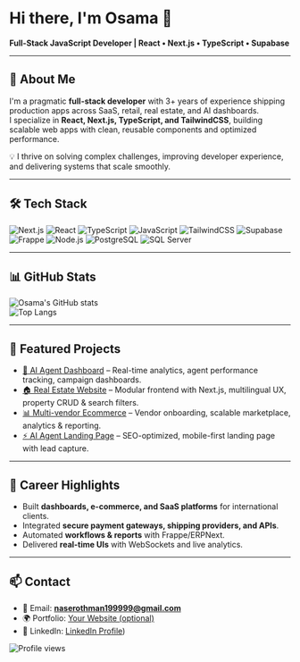 # Hi there, I'm Osama 👋  
**Full-Stack JavaScript Developer | React • Next.js • TypeScript • Supabase**

---

## 🚀 About Me
I'm a pragmatic **full-stack developer** with 3+ years of experience shipping production apps across SaaS, retail, real estate, and AI dashboards.  
I specialize in **React, Next.js, TypeScript, and TailwindCSS**, building scalable web apps with clean, reusable components and optimized performance.  

💡 I thrive on solving complex challenges, improving developer experience, and delivering systems that scale smoothly.

---

## 🛠️ Tech Stack
![Next.js](https://img.shields.io/badge/-Next.js-000?logo=next.js&logoColor=white)
![React](https://img.shields.io/badge/-React-61DAFB?logo=react&logoColor=black)
![TypeScript](https://img.shields.io/badge/-TypeScript-3178C6?logo=typescript&logoColor=white)
![JavaScript](https://img.shields.io/badge/-JavaScript-F7DF1E?logo=javascript&logoColor=black)
![TailwindCSS](https://img.shields.io/badge/-TailwindCSS-38B2AC?logo=tailwind-css&logoColor=white)
![Supabase](https://img.shields.io/badge/-Supabase-3ECF8E?logo=supabase&logoColor=white)
![Frappe](https://img.shields.io/badge/-Frappe-008080?logo=frappe&logoColor=white)
![Node.js](https://img.shields.io/badge/-Node.js-339933?logo=node.js&logoColor=white)
![PostgreSQL](https://img.shields.io/badge/-PostgreSQL-4169E1?logo=postgresql&logoColor=white)
![SQL Server](https://img.shields.io/badge/-SQL%20Server-CC2927?logo=microsoft-sql-server&logoColor=white)

---

## 📊 GitHub Stats
![Osama's GitHub stats](https://github-readme-stats.vercel.app/api?username=narokamyraid199999&show_icons=true&theme=tokyonight)  
![Top Langs](https://github-readme-stats.vercel.app/api/top-langs/?username=narokamyraid199999&layout=compact&theme=tokyonight)

---

## 🌟 Featured Projects
- [🧠 AI Agent Dashboard](https://syai-web-agent.vercel.app/) – Real-time analytics, agent performance tracking, campaign dashboards.  
- [🏠 Real Estate Website](https://dev1.milestoneksa.com/) – Modular frontend with Next.js, multilingual UX, property CRUD & search filters.  
- [📊 Multi-vendor Ecommerce](https://qadroon-website-gt85.vercel.app/) – Vendor onboarding, scalable marketplace, analytics & reporting.  
- [⚡ AI Agent Landing Page](https://syai-landing-page-rnbr.vercel.app/) – SEO-optimized, mobile-first landing page with lead capture.

---

## 🎯 Career Highlights
- Built **dashboards, e-commerce, and SaaS platforms** for international clients.  
- Integrated **secure payment gateways, shipping providers, and APIs**.  
- Automated **workflows & reports** with Frappe/ERPNext.  
- Delivered **real-time UIs** with WebSockets and live analytics.  

---

## 📫 Contact
- 📧 Email: **naserothman199999@gmail.com**  
- 🌍 Portfolio: [Your Website (optional)](#)  
- 💼 LinkedIn: [LinkedIn Profile](https://tinyurl.com/osamaothman))  

![Profile views](https://komarev.com/ghpvc/?username=narokamyraid199999&color=blue)
